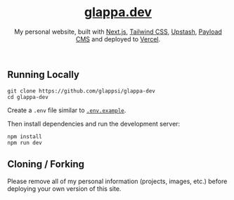 <div align="center">
    <a href="https://glappa.dev"><h1 align="center">glappa.dev</h1></a>

My personal website, built with [Next.js](https://nextjs.org/), [Tailwind CSS](https://tailwindcss.com/), [Upstash](https://upstash.com?ref=glappa.dev), [Payload CMS](https://payloadcms.com/) and deployed to [Vercel](https://vercel.com/).

</div>

<br/>

## Running Locally


```sh-session
git clone https://github.com/glappsi/glappa-dev
cd glappa-dev
```


Create a `.env` file similar to [`.env.example`](https://github.com/glappsi/glappa-dev/blob/main/.env.example).

Then install dependencies and run the development server:
```sh-session
npm install
npm run dev
```


## Cloning / Forking

Please remove all of my personal information (projects, images, etc.) before deploying your own version of this site.
